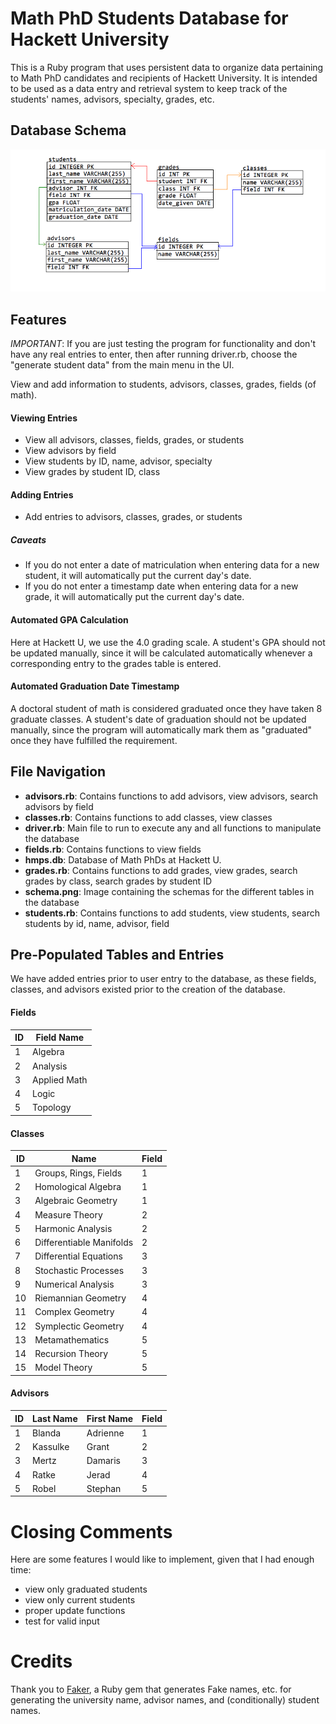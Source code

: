 # Math PhD Students Database for Hackett University

This is a Ruby program that uses persistent data to organize data pertaining to Math PhD candidates and recipients of Hackett University. It is intended to be used as a data entry and retrieval system to keep track of the students' names, advisors, specialty, grades, etc.

## Database Schema

![Database Schema](schema.png)

## Features

_IMPORTANT_: If you are just testing the program for functionality and don't have any real entries to enter, then after running driver.rb, choose the "generate student data" from the main menu in the UI.


View and add information to students, advisors, classes, grades, fields (of math).

#### Viewing Entries

  * View all advisors, classes, fields, grades, or students
  * View advisors by field
  * View students by ID, name, advisor, specialty
  * View grades by student ID, class

#### Adding Entries

  * Add entries to advisors, classes, grades, or students

##### Caveats

   * If you do not enter a date of matriculation when entering data for a new student, it will automatically put the current day's date.
   * If you do not enter a timestamp date when entering data for a new grade, it will automatically put the current day's date.

#### Automated GPA Calculation

Here at Hackett U, we use the 4.0 grading scale. A student's GPA should not be updated manually, since it will be calculated automatically whenever a corresponding entry to the grades table is entered.

#### Automated Graduation Date Timestamp

A doctoral student of math is considered graduated once they have taken 8 graduate classes. A student's date of graduation should not be updated manually, since the program will automatically mark them as "graduated" once they have fulfilled the requirement.

## File Navigation

* **advisors.rb**: Contains functions to add advisors, view advisors, search advisors by field
* **classes.rb**: Contains functions to add classes, view classes
* **driver.rb**: Main file to run to execute any and all functions to manipulate the database
* **fields.rb**: Contains functions to view fields
* **hmps.db**: Database of Math PhDs at Hackett U.
* **grades.rb**: Contains functions to add grades, view grades, search grades by class, search grades by student ID
* **schema.png**: Image containing the schemas for the different tables in the database
* **students.rb**: Contains functions to add students, view students, search students by id, name, advisor, field

## Pre-Populated Tables and Entries

We have added entries prior to user entry to the database, as these fields, classes, and advisors existed prior to the creation of the database.

#### Fields


| ID  | Field Name    |
|---- |-------------- |
| 1   | Algebra       |
| 2   | Analysis      |
| 3   | Applied Math  |
| 4   | Logic         |
| 5   | Topology      |

#### Classes

| ID  | Name                      | Field   |
|---- |-------------------------- |-------  |
| 1   | Groups, Rings, Fields     | 1       |
| 2   | Homological Algebra       | 1       |
| 3   | Algebraic Geometry        | 1       |
| 4   | Measure Theory            | 2       |
| 5   | Harmonic Analysis         | 2       |
| 6   | Differentiable Manifolds  | 2       |
| 7   | Differential Equations    | 3       |
| 8   | Stochastic Processes      | 3       |
| 9   | Numerical Analysis        | 3       |
| 10  | Riemannian Geometry       | 4       |
| 11  | Complex Geometry          | 4       |
| 12  | Symplectic Geometry       | 4       |
| 13  | Metamathematics           | 5       |
| 14  | Recursion Theory          | 5       |
| 15  | Model Theory              | 5       |

#### Advisors

| ID  | Last Name   | First Name  | Field   |
|---- |-----------  |------------ |-------  |
| 1   | Blanda      | Adrienne    | 1       |
| 2   | Kassulke    | Grant       | 2       |
| 3   | Mertz       | Damaris     | 3       |
| 4   | Ratke       | Jerad       | 4       |
| 5   | Robel       | Stephan     | 5       |

# Closing Comments

Here are some features I would like to implement, given that I had enough time:

* view only graduated students
* view only current students
* proper update functions
* test for valid input

# Credits

Thank you to [Faker](https://github.com/stympy/faker), a Ruby gem that generates Fake names, etc. for generating the university name, advisor names, and (conditionally) student names.
